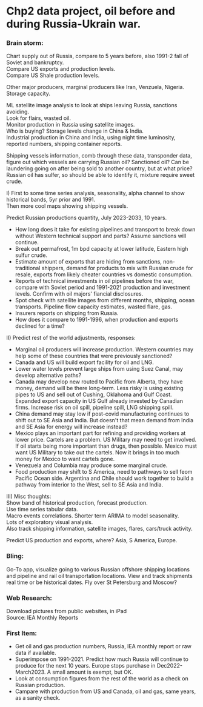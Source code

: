 # Chp2 data project, oil before and during Russia-Ukrain war.  

### Brain storm:  

Chart supply out of Russia, compare to 5 years before, also 1991-2 fall of Soviet and bankruptcy.  
Compare US exports and production levels.  
Compare US Shale production levels.  

Other major producers, marginal producers like Iran, Venzuela, Nigeria.  
Storage capacity.  

ML satellite image analysis to look at ships leaving Russia, sanctions avoiding.  
Look for flairs, wasted oil.  
Monitor production in Russia using satellite images.  
Who is buying? Storage levels change in China & India.  
Industrial production in China and India, using night time luminosity, reported numbers, shipping container reports.    

Shipping vessels information, comb through these data, transponder data, figure out which vessels are carrying Russian oil?  Sanctioned oil? Can be laundering going on after being sold to another country, but at what price?  
Russian oil has sulfer, so should be able to identify it, mixture require sweet crude.  


I) First to some time series analysis, seasonality, alpha channel to show historical bands, 5yr prior and 1991.  
Then more cool maps showing shipping vessels.  

Predict Russian productions quantity, July 2023-2033, 10 years.  
  * How long does it take for existing pipelines and transport to break down without Western technical support and parts?  Assume sanctions will continue.
  * Break out permafrost, 1m bpd capacity at lower latitude, Eastern high sulfur crude.
  * Estimate amount of exports that are hiding from sanctions, non-traditional shippers, demand for products to mix with Russian crude for resale, exports from likely cheater countries vs domestic consumption.
  * Reports of technical investments in oil pipelines before the war, compare with Soviet period and 1991-2021 production and investment levels.  Confirm with oil majors' fiancial disclosures.
  * Spot check with satellite images from different months, shipping, ocean transports. Pipeline flow capacity estimates, wasted flare, gas.
  * Insurers reports on shipping from Russia.
  * How does it compare to 1991-1996, when production and exports declined for a time?

II) Predict rest of the world adjustments, responses:  
  * Marginal oil producers will increase production. Western countries may help some of these countries that were previously sanctioned?
  * Canada and US will build export facility for oil and LNG.
  * Lower water levels prevent large ships from using Suez Canal, may develop alternative paths?
  * Canada may develop new routed to Pacific from Alberta, they have money, demand will be there long-term. Less risky is using existing pipes to US and sell out of Cushing, Oklahoma and Gulf Coast.  Expanded export capacity in US Gulf already invested by Canadian firms.  Increase risk on oil spill, pipeline spill, LNG shipping spill.
  * China demand may stay low if post-covid manufacturing continues to shift out to SE Asia and India. But doesn't that mean demand from India and SE Asia for energy will increase instead?
  * Mexico plays an important part for refining and providing workers at lower price.  Cartels are a problem. US Military may need to get involved. If oil starts being more important than drugs, then possible. Mexico must want US Military to take out the cartels. Now it brings in too much money for Mexico to want cartels gone.
  * Venezuela and Columbia may produce some marginal crude.
  * Food production may shift to S America, need to pathways to sell feom Pacific Ocean side.  Argentina and Chile should work together to build a pathway from interior to the West, sell to SE Asia and India.   
    
III) Misc thoughts:  
Show band of historical production, forecast production.  
Use time series tabular data.  
Macro events correlations. 
Shorter term ARIMA to model seasonality.  
Lots of exploratory visual analysis.  
Also track shipping information, satellite images, flares, cars/truck activity.  

Predict US production and exports, where? Asia, S America, Europe.  

### Bling:  
Go-To app, visualize going to various Russian offshore shipping locations and pipeline and rail oil transportation locations.  View and track shipments real time or be historical dates.  Fly over St Petersburg and Moscow?  

### Web Research:  
Download pictures from public websites, in iPad  
Source: IEA Monthly Reports  

### First Item:  

  * Get oil and gas production numbers, Russia, IEA monthly report or raw data if available.
  * Superimpose on 1991-2021.  Predict how much Russia will continue to produce for the next 10 years.  Europe stops purchase in Dec2022-March2023. A small amount is exempt, but OK.
  * Look at consumption figures from the rest of the world as a check on Russian production.
  * Campare with production from US and Canada, oil and gas, same years, as a sanity check.   


